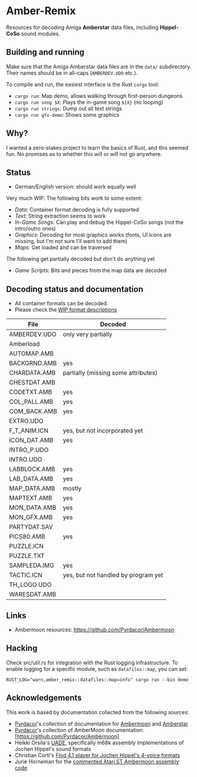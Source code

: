 # Amber-Remix

Resources for decoding Amiga **Amberstar** data files, including
**Hippel-CoSo** sound modules.

## Building and running

Make sure that the Amiga Amberstar data files are in the `data/` subdirectory.  Their
names should be in all-caps (`AMBERDEV.UDO` etc.).

To compile and run, the easiest interface is the Rust `cargo` tool:
- `cargo run`: Map demo, allows walking through first-person dungeons
- `cargo run song $X`: Plays the in-game song `${X}` (no looping)
- `cargo run strings`: Dump out all text strings
- `cargo run gfx-demo`: Shows some graphics

## Why?
I wanted a zero-stakes project to learn the basics of Rust, and this
seemed fun.  No promises as to whether this will or will not go
anywhere.

## Status

- German/English version: should work equally well

Very much WIP.  The following bits work to some extent:
- *Data*: Container format decoding is fully supported
- *Text*: String extraction seems to work
- *In-Game Songs*: Can play and debug the Hippel-CoSo songs (not the intro/outro ones)
- *Graphics*: Decoding for most graphics works (fonts, UI icons are missing, but I'm not sure I'll want to add them)
- *Maps*: Get loaded and can be traversed

The following get partially decoded but don't do anything yet
- *Game Scripts*: Bits and pieces from the map data are decoded


## Decoding status and documentation
- All container formats can be decoded.
- Please check the [WIP format descriptions](docs/FORMATS.org)


| File         | Decoded                             |
|--------------|-------------------------------------|
| AMBERDEV.UDO | only very partially                 |
| Amberload    |                                     |
| AUTOMAP.AMB  |                                     |
| BACKGRND.AMB | yes                                 |
| CHARDATA.AMB | partially (missing some attributes) |
| CHESTDAT.AMB |                                     |
| CODETXT.AMB  | yes                                 |
| COL_PALL.AMB | yes                                 |
| COM_BACK.AMB | yes                                 |
| EXTRO.UDO    |                                     |
| F_T_ANIM.ICN | yes, but not incorporated yet       |
| ICON_DAT.AMB | yes                                 |
| INTRO_P.UDO  |                                     |
| INTRO.UDO    |                                     |
| LABBLOCK.AMB | yes                                 |
| LAB_DATA.AMB | yes                                 |
| MAP_DATA.AMB | mostly                              |
| MAPTEXT.AMB  | yes                                 |
| MON_DATA.AMB | yes                                 |
| MON_GFX.AMB  | yes                                 |
| PARTYDAT.SAV |                                     |
| PICS80.AMB   | yes                                 |
| PUZZLE.ICN   |                                     |
| PUZZLE.TXT   |                                     |
| SAMPLEDA.IMG | yes                                 |
| TACTIC.ICN   | yes, but not handled by program yet |
| TH_LOGO.UDO  |                                     |
| WARESDAT.AMB |                                     |

## Links
- Ambermoon resources: https://github.com/Pyrdacor/Ambermoon

## Hacking
Check src/util.rs for integration with the Rust logging infrastructure.  To enable logging for a specific module,
such as `datafiles::map`, you can set:
```
RUST_LOG="warn,amber_remix::datafiles::map=info" cargo run --bin demo
```

## Acknowledgements
This work is based by documentation collected from the following
sources:
- [Pyrdacor](https://www.pyrdacor.net)'s collection of documentation for [Ambermoon](https://github.com/Pyrdacor/Ambermoon) and [Amberstar](https://github.com/Pyrdacor/Amberstar)
- [Pyrdacor](https://www.pyrdacor.net)'s collection of AmberMoon documentation: [https://github.com/Pyrdacor/Ambermoon]
- Heikki Orsila's [UADE](https://zakalwe.fi/uade/), specifically m68k assembly implementations of Jochen Hippel's sound formats
- Christian Corti's [Flod 4.1 player for Jochen Hippel's 4-voice formats](https://github.com/photonstorm/Flod/blob/master/Flod%204.1/neoart/flod/hippel/JHPlayer.as)
- Jurie Horneman for the [commented Atari ST Ambermoon assembly code](https://github.com/jhorneman/amberstar)
